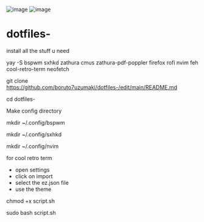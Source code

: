 ![image](https://user-images.githubusercontent.com/55618993/185190069-8f74d76a-e11a-441e-a415-83d74cf1401b.png)
![image](https://user-images.githubusercontent.com/55618993/185190185-a0316fab-a8c4-46fc-a5ed-9debac10bb91.png)

# dotfiles-
install all the stuff u need

yay -S bspwm sxhkd zathura cmus zathura-pdf-poppler firefox rofi nvim feh cool-retro-term neofetch

git clone https://github.com/boruto7uzumaki/dotfiles-/edit/main/README.md

cd dotfiles-

Make config directory

mkdir ~/.config/bspwm

mkdir ~/.config/sxhkd

mkdir ~/.config/nvim

for cool retro term
- open settings
- click on import 
- select the ez.json file
- use the theme

chmod +x script.sh

sudo bash script.sh
